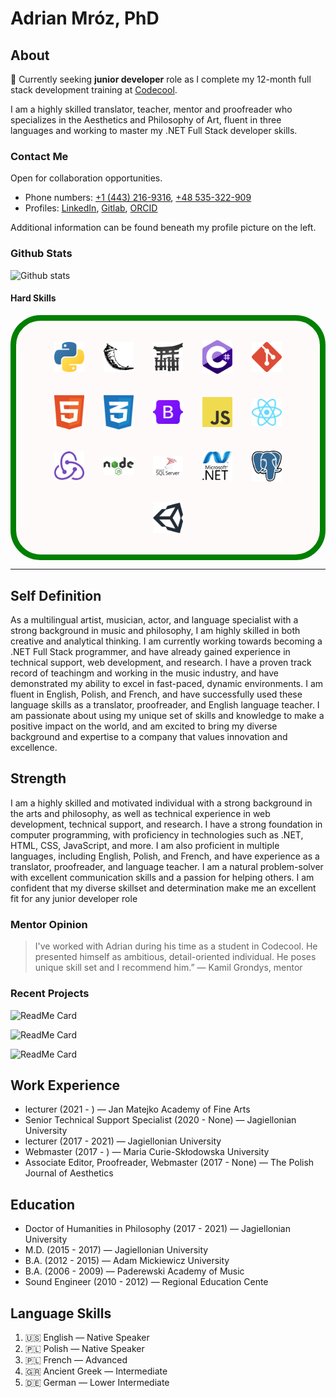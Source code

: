# Adrian Mróz, PhD 
<!-- ![counter](https://enb6254mo1wkgw.m.pipedream.net) -->

## About

🔭 Currently seeking **junior developer** role as I complete my 12-month full stack development training at [Codecool](https://github.com/CodecoolGlobal).

I am a highly skilled translator, teacher, mentor and proofreader who specializes in the Aesthetics and Philosophy of Art, fluent in three languages and working to master my .NET Full Stack developer skills.

### Contact Me

Open for collaboration opportunities.

- Phone numbers: [+1 (443) 216-9316](+14432169316), [+48 535-322-909](+48535322900)
- Profiles: [LinkedIn](www.linkedin.com/in/abenteuerzeit/), [Gitlab](gitlab.com/abenteuerzeit), [ORCID](https://orcid.org/0000-0001-6813-7490)

Additional information can be found beneath my profile picture on the left.

### Github Stats

![Github stats](https://github-readme-stats.vercel.app/api?username=abenteuerzeit)

#### Hard Skills

<!-- 
![HTML and CSS logos](./assets//images/CSS3_and_HTML5_logos_and_wordmarks.svg "HTML and CSS")
![JavaScript logo](./assets//images/Unofficial_JavaScript_logo_2.svg "JavaScipt")
![Bootstrap logo](./assets//images/Bootstrap_logo.svg "Bootstrap")
![Git logo](./assets//images/Git-logo-orange.svg "git")
![Csharp logo](./assets//images/Logo_C_sharp.svg "C#")
![Microsoft SQL Server logo](./assets//images/microsoft-sql-server-logo.svg "Microsoft SQL Server")
![Dotnet Core logo](./assets//images/NET_Core_Logo.svg ".NET Core")
![Node logo](./assets//images/Node.js_logo.svg "node.js")
![PostgreSQL logo](./assets//images/Postgresql_elephant.svg "PostgreSQL")
![Python3 logo](./assets//images/Python_logo_and_wordmark.svg "Python")
![React native logo](./assets//images/React-icon.svg "react native") 
-->
<div style="display: flex; flex-wrap: wrap; align-items: center; justify-content: center; background-color: snow; border: 1vw solid green; border-radius:5vw; padding: 1.618vw;">
  <figure style="margin: 1.6110vw; text-align: center; position: relative;">
    <img src="./assets/images/logo-python.svg" alt="Python3 logo" style="width:5vw; height: auto;">
    <figcaption style="position: absolute; top: 50%; left: 50%; transform: translate(-50%, -50%); font-weight: bold; font-size: 3.5vw; text-align: center; color: black; visibility: hidden; opacity: 0; transition: all 0.3s ease-in-out; z-index: 1;" onmouseover="this.style.visibility='visible'; this.style.opacity='1'; this.style.backgroundColor='rgba(255, 255, 255, 0.8);'" onmouseout="this.style.visibility='hidden'; this.style.opacity='0';">Python</figcaption>
  </figure>
  <figure style="margin: 1.6110vw; text-align: center; position: relative;">
    <img src="./assets/images/logo-flask.svg" alt="Flask framework logo" style="width:5vw; height: auto;">
    <figcaption style="position: absolute; top: 50%; left: 50%; transform: translate(-50%, -50%); font-weight: bold; font-size: 3.5vw; text-align: center; color: black; visibility: hidden; opacity: 0; transition: all 0.3s ease-in-out; z-index: 1;" onmouseover="this.style.visibility='visible'; this.style.opacity='1'; this.style.backgroundColor='rgba(255, 255, 255, 0.8);'" onmouseout="this.style.visibility='hidden'; this.style.opacity='0';">Flask</figcaption>
  </figure>
  <figure style="margin: 1.6110vw; text-align: center; position: relative;">
    <img src="./assets/images/logo-jinja.svg" alt="Jinja logo" style="width:5vw; height: auto;">
    <figcaption style="position: absolute; top: 50%; left: 50%; transform: translate(-50%, -50%); font-weight: bold; font-size: 3.5vw; text-align: center; color: black; visibility: hidden; opacity: 0; transition: all 0.3s ease-in-out; z-index: 1;" onmouseover="this.style.visibility='visible'; this.style.opacity='1'; this.style.backgroundColor='rgba(255, 255, 255, 0.8);'" onmouseout="this.style.visibility='hidden'; this.style.opacity='0';">Jinja</figcaption>
  </figure>
  <figure style="margin: 1.6110vw; text-align: center; position: relative;">
    <img src="./assets/images/logo-c-sharp.svg" alt="C# logo" style="width:5vw; height: auto;">
    <figcaption style="position: absolute; top: 50%; left: 50%; transform: translate(-50%, -50%); font-weight: bold; font-size: 3.5vw; text-align: center; color: black; visibility: hidden; opacity: 0; transition: all 0.3s ease-in-out; z-index: 1;" onmouseover="this.style.visibility='visible'; this.style.opacity='1'; this.style.backgroundColor='rgba(255, 255, 255, 0.8);'" onmouseout="this.style.visibility='hidden'; this.style.opacity='0';">C sharp</figcaption>
  </figure>
  <figure style="margin: 1.6110vw; text-align: center; position: relative;">
    <img src="./assets/images/logo-git.svg" alt="Git logo" style="width:5vw; height: auto;">
    <figcaption style="position: absolute; top: 50%; left: 50%; transform: translate(-50%, -50%); font-weight: bold; font-size: 3.5vw; text-align: center; color: black; visibility: hidden; opacity: 0; transition: all 0.3s ease-in-out; z-index: 1;" onmouseover="this.style.visibility='visible'; this.style.opacity='1'; this.style.backgroundColor='rgba(255, 255, 255, 0.8);'" onmouseout="this.style.visibility='hidden'; this.style.opacity='0';">git</figcaption>
  </figure>
  <figure style="margin: 1.6110vw; text-align: center; position: relative;">
    <img src="./assets/images/logo-html.svg" alt="HTML logo" style="width:5vw; height: auto;">
    <figcaption style="position: absolute; top: 50%; left: 50%; transform: translate(-50%, -50%); font-weight: bold; font-size: 3.5vw; text-align: center; color: black; visibility: hidden; opacity: 0; transition: all 0.3s ease-in-out; z-index: 1;" onmouseover="this.style.visibility='visible'; this.style.opacity='1'; this.style.backgroundColor='rgba(255, 255, 255, 0.8);'" onmouseout="this.style.visibility='hidden'; this.style.opacity='0';">HTML</figcaption>
  </figure>
  <figure style="margin: 1.6110vw; text-align: center; position: relative;">
    <img src="./assets/images/logo-css.svg" alt="CSS logo" style="width:5vw; height: auto;">
    <figcaption style="position: absolute; top: 50%; left: 50%; transform: translate(-50%, -50%); font-weight: bold; font-size: 3.5vw; text-align: center; color: black; visibility: hidden; opacity: 0; transition: all 0.3s ease-in-out; z-index: 1;" onmouseover="this.style.visibility='visible'; this.style.opacity='1'; this.style.backgroundColor='rgba(255, 255, 255, 0.8);'" onmouseout="this.style.visibility='hidden'; this.style.opacity='0';">CSS</figcaption>
  </figure>
  <figure style="margin: 1.6110vw; text-align: center; position: relative;">
    <img src="./assets/images/logo-bootstrap.svg" alt="Bootstrap logo" style="width:5vw; height: auto;">
    <figcaption style="position: absolute; top: 50%; left: 50%; transform: translate(-50%, -50%); font-weight: bold; font-size: 3.5vw; text-align: center; color: black; visibility: hidden; opacity: 0; transition: all 0.3s ease-in-out; z-index: 1;" onmouseover="this.style.visibility='visible'; this.style.opacity='1'; this.style.backgroundColor='rgba(255, 255, 255, 0.8);'" onmouseout="this.style.visibility='hidden'; this.style.opacity='0';">Bootstrap</figcaption>
  </figure>
  <figure style="margin: 1.6110vw; text-align: center; position: relative;">
    <img src="./assets/images/logo-javascript.svg" alt="JavaScript logo" style="width:5vw; height: auto;">
    <figcaption style="position: absolute; top: 50%; left: 50%; transform: translate(-50%, -50%); font-weight: bold; font-size: 3.5vw; text-align: center; color: black; visibility: hidden; opacity: 0; transition: all 0.3s ease-in-out; z-index: 1;" onmouseover="this.style.visibility='visible'; this.style.opacity='1'; this.style.backgroundColor='rgba(255, 255, 255, 0.8);'" onmouseout="this.style.visibility='hidden'; this.style.opacity='0';">JavaScript</figcaption>
  </figure>
  <figure style="margin: 1.6110vw; text-align: center; position: relative;">
    <img src="./assets/images/logo-react-native.svg" alt="React native logo" style="width:5vw; height: auto;"">
    <figcaption style="position: absolute; top: 50%; left: 50%; transform: translate(-50%, -50%); font-weight: bold; font-size: 3.5vw; text-align: center; color: black; visibility: hidden; opacity: 0; transition: all 0.3s ease-in-out; z-index: 1;" onmouseover="this.style.visibility='visible'; this.style.opacity='1'; this.style.backgroundColor='rgba(255, 255, 255, 0.8);'" onmouseout="this.style.visibility='hidden'; this.style.opacity='0';">React Native</figcaption>
  </figure>
  <figure style="margin: 1.6110vw; text-align: center; position: relative;">
    <img src="./assets/images/logo-redux.svg" alt="Redux logo" style="width:5vw; height: auto;"">
    <figcaption style="position: absolute; top: 50%; left: 50%; transform: translate(-50%, -50%); font-weight: bold; font-size: 3.5vw; text-align: center; color: black; visibility: hidden; opacity: 0; transition: all 0.3s ease-in-out; z-index: 1;" onmouseover="this.style.visibility='visible'; this.style.opacity='1'; this.style.backgroundColor='rgba(255, 255, 255, 0.8);'" onmouseout="this.style.visibility='hidden'; this.style.opacity='0';">Redux</figcaption>
  </figure>
  <figure style="margin: 1.6110vw; text-align: center; position: relative;">
    <img src="./assets/images/logo-node.svg" alt="Node logo" style="width:5vw; height: auto;"">
    <figcaption style="position: absolute; top: 50%; left: 50%; transform: translate(-50%, -50%); font-weight: bold; font-size: 3.5vw; text-align: center; color: black; visibility: hidden; opacity: 0; transition: all 0.3s ease-in-out; z-index: 1;" onmouseover="this.style.visibility='visible'; this.style.opacity='1'; this.style.backgroundColor='rgba(255, 255, 255, 0.8);'" onmouseout="this.style.visibility='hidden'; this.style.opacity='0';">Node</figcaption>
  </figure>
  <figure style="margin: 1.6110vw; text-align: center; position: relative;">
    <img src="./assets/images/logo-ms-sql.svg" alt="Microsoft SQL Server logo" style="width:5vw; height: auto;">
    <figcaption style="position: absolute; top: 50%; left: 50%; transform: translate(-50%, -50%); font-weight: bold; font-size: 3.5vw; text-align: center; color: black; visibility: hidden; opacity: 0; transition: all 0.3s ease-in-out; z-index: 1;" onmouseover="this.style.visibility='visible'; this.style.opacity='1'; this.style.backgroundColor='rgba(255, 255, 255, 0.8);'" onmouseout="this.style.visibility='hidden'; this.style.opacity='0';">SQL Server</figcaption>
  </figure>
  <figure style="margin: 1.6110vw; text-align: center; position: relative;">
    <img src="./assets/images/logo-dotnet.svg" alt=".NET Core logo" style="width:5vw; height: auto;"">
    <figcaption style="position: absolute; top: 50%; left: 50%; transform: translate(-50%, -50%); font-weight: bold; font-size: 3.5vw; text-align: center; color: black; visibility: hidden; opacity: 0; transition: all 0.3s ease-in-out; z-index: 1;" onmouseover="this.style.visibility='visible'; this.style.opacity='1'; this.style.backgroundColor='rgba(255, 255, 255, 0.8);'" onmouseout="this.style.visibility='hidden'; this.style.opacity='0';">.NET Core</figcaption>
  </figure>
  <figure style="margin: 1.6110vw; text-align: center; position: relative;">
    <img src="./assets/images/logo-postgresql_elephant.svg" alt="PostgreSQL logo" style="width:5vw; height: auto;"">
    <figcaption style="position: absolute; top: 50%; left: 50%; transform: translate(-50%, -50%); font-weight: bold; font-size: 3.5vw; text-align: center; color: black; visibility: hidden; opacity: 0; transition: all 0.3s ease-in-out; z-index: 1;" onmouseover="this.style.visibility='visible'; this.style.opacity='1'; this.style.backgroundColor='rgba(255, 255, 255, 0.8);'" onmouseout="this.style.visibility='hidden'; this.style.opacity='0';">PostgreSQL</figcaption>
  </figure>
  <figure style="margin: 1.6110vw; text-align: center; position: relative;">
    <img src="./assets/images/logo-unity.svg" alt="Unity logo" style="width:5vw; height: auto;"">
    <figcaption style="position: absolute; top: 50%; left: 50%; transform: translate(-50%, -50%); font-weight: bold; font-size: 3.5vw; text-align: center; color: black; visibility: hidden; opacity: 0; transition: all 0.3s ease-in-out; z-index: 1;" onmouseover="this.style.visibility='visible'; this.style.opacity='1'; this.style.backgroundColor='rgba(255, 255, 255, 0.8);'" onmouseout="this.style.visibility='hidden'; this.style.opacity='0';">Unity</figcaption>
  </figure>
</div>

***

## Self Definition

As a multilingual artist, musician, actor, and language specialist with a strong background in music and philosophy, I am highly skilled in both creative and analytical thinking. I am currently working towards becoming a .NET Full Stack programmer, and have already gained experience in technical support, web development, and research. I have a proven track record of teachingm and working in the music industry, and have demonstrated my ability to excel in fast-paced, dynamic environments. I am fluent in English, Polish, and French, and have successfully used these language skills as a translator, proofreader, and English language teacher. I am passionate about using my unique set of skills and knowledge to make a positive impact on the world, and am excited to bring my diverse background and expertise to a company that values innovation and excellence.

## Strength

I am a highly skilled and motivated individual with a strong background in the arts and philosophy, as well as technical experience in web development, technical support, and research. I have a strong foundation in computer programming, with proficiency in technologies such as .NET, HTML, CSS, JavaScript, and more. I am also proficient in multiple languages, including English, Polish, and French, and have experience as a translator, proofreader, and language teacher. I am a natural problem-solver with excellent communication skills and a passion for helping others. I am confident that my diverse skillset and determination make me an excellent fit for any junior developer role

### Mentor Opinion

> I've worked with Adrian during his time as a student in Codecool. He presented himself as ambitious, detail-oriented individual. He poses unique skill set and I recommend him.”
> — Kamil Grondys, mentor

### Recent Projects

![ReadMe Card](https://github-readme-stats.vercel.app/api/pin/?username=abenteuerzeit&repo=memory-game)

![ReadMe Card](https://github-readme-stats.vercel.app/api/pin/?username=abenteuerzeit&repo=ask-mate)

![ReadMe Card](https://github-readme-stats.vercel.app/api/pin/?username=abenteuerzeit&repo=life-of-the-ants-csharp)

## Work Experience

- lecturer (2021 - ) — Jan Matejko Academy of Fine Arts 
- Senior Technical Support Specialist (2020 - None) — Jagiellonian University 
- lecturer (2017 - 2021) — Jagiellonian University 
- Webmaster (2017 - ) — Maria Curie-Skłodowska University 
- Associate Editor, Proofreader, Webmaster (2017 - None) — The Polish Journal of
Aesthetics

## Education

- Doctor of Humanities in Philosophy (2017 - 2021) — Jagiellonian University 
- M.D. (2015 - 2017) — Jagiellonian University 
- B.A. (2012 - 2015) — Adam Mickiewicz University 
- B.A. (2006 - 2009) — Paderewski Academy of Music 
- Sound Engineer (2010 - 2012) — Regional Education Cente

## Language Skills

1. &#127482;&#127480; English — Native Speaker
2. &#127477;&#127473; Polish — Native Speaker
3. &#127477;&#127473; French — Advanced
4. &#127468;&#127479; Ancient Greek — Intermediate
5. &#127465;&#127466; German — Lower Intermediate

<!--
**abenteuerzeit/abenteuerzeit** is a ✨ _special_ ✨ repository because its `README.md` (this file) appears on your GitHub profile.

Here are some ideas to get you started:

- 🔭 I’m currently working on ...
- 🌱 I’m currently learning ...
- 👯 I’m looking to collaborate on ...
- 🤔 I’m looking for help with ...
- 💬 Ask me about ...
- 📫 How to reach me: ...
- 😄 Pronouns: ...
- ⚡ Fun fact: ...
-->
